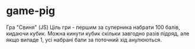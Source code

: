# game-pig
Гра "Свиня" (JS)
Ціль гри - першим за суперника набрати 100 балів, кидаючи кубик. Можна кинути кубик скільки завгодно разів підряд, але  якщо випаде 1, усі набрані бали за поточний хід анулюються.
